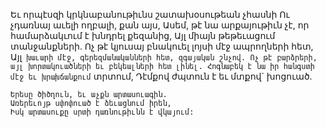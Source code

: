 
Եւ որպէսզի կրկնաբանութիւնս շատախօսութեան
չհասնի
Ու չդառնայ աւելի ողբալի, քան այս,
Ասեմ, թէ նա արքայութիւն չէ, որ համարձակւում է
խնդրել քեզանից,
Այլ միայն թեթեւացում տանջանքների.
Ոչ թէ կյուսայ բնակուել լոյսի մէջ ապրողների հետ,
Այլ` խաւարի մէջ, գերեզմանականների հետ,
զգայական շնչով.
Ոչ թէ բարձրերի, այլ խորտակուածների եւ
բեկեալների հետ լինել.
Հոգնաբեկ է նա իր հանգստի մէջ եւ
խրախճանքում` տրտում,
Դէմքով ժպտուն է եւ մտքով` խոցուած.


```
Երեսը ծիծղուն, եւ աչքն արտասուագին.
Առերեւոյթ սփոփուած է ձեւացնում իրեն,
Իսկ արտասուքը սրտի դառնութիւնն է վկայում:
```